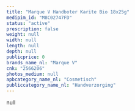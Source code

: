 ```yaml
---
title: "Marque V Handboter Karite Bio 18x25g"
medipim_id: "M8C02747FD"
status: "active"
prescription: false
weight: null
width: null
length: null
depth: null
publicprice: 0
brands_name_nl: "Marque V"
cnk: "2566206"
photos_medium: null
apbcategory_name_nl: "Cosmetisch"
publiccategory_name_nl: "Handverzorging"
---
```

null
